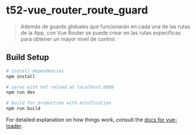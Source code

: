 # t52-vue_router_route_guard

> Además de guards globales que funcionarán en cada una de las rutas de la App, con Vue Router se puede crear en las rutas específicas para obtener un mayor nivel de control.

## Build Setup

``` bash
# install dependencies
npm install

# serve with hot reload at localhost:8080
npm run dev

# build for production with minification
npm run build
```

For detailed explanation on how things work, consult the [docs for vue-loader](http://vuejs.github.io/vue-loader).
